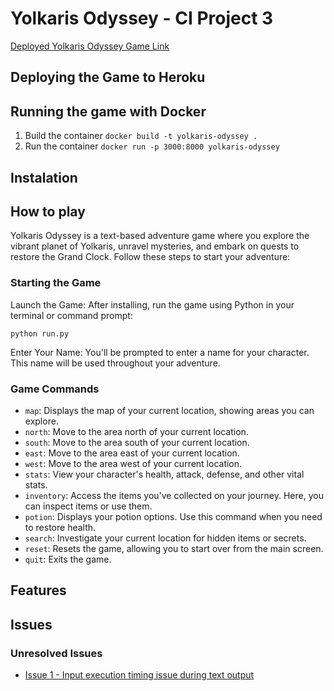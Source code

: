 # Yolkaris Odyssey - CI Project 3

[Deployed Yolkaris Odyssey Game Link](https://yolkaris-odyssey-1ec6546cf850.herokuapp.com/)

## Deploying the Game to Heroku

## Running the game with Docker

1. Build the container `docker build -t yolkaris-odyssey .`
2. Run the container `docker run -p 3000:8000 yolkaris-odyssey`

## Instalation

## How to play

Yolkaris Odyssey is a text-based adventure game where you explore the vibrant planet of Yolkaris, unravel mysteries, and embark on quests to restore the Grand Clock. Follow these steps to start your adventure:

### Starting the Game
Launch the Game: After installing, run the game using Python in your terminal or command prompt:

```python run.py```

Enter Your Name: You'll be prompted to enter a name for your character. This name will be used throughout your adventure.

### Game Commands

- `map`: Displays the map of your current location, showing areas you can explore.
- `north`: Move to the area north of your current location.
- `south`: Move to the area south of your current location.
- `east`: Move to the area east of your current location.
- `west`: Move to the area west of your current location.
- `stats`: View your character's health, attack, defense, and other vital stats.
- `inventory`: Access the items you've collected on your journey. Here, you can inspect items or use them.
- `potion`: Displays your potion options. Use this command when you need to restore health.
- `search`: Investigate your current location for hidden items or secrets.
- `reset`: Resets the game, allowing you to start over from the main screen.
- `quit`: Exits the game.

## Features

## Issues

### Unresolved Issues

- [Issue 1 - Input execution timing issue during text output](https://github.com/patrickhladun/yolkaris-odyssey/issues/1)
